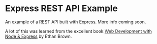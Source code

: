 # Express REST API Example

An example of a REST API built with Express. More info coming soon.

A lot of this was learned from the excellent book
[Web Development with Node & Express](http://shop.oreilly.com/product/0636920032977.do) by Ethan Brown.
